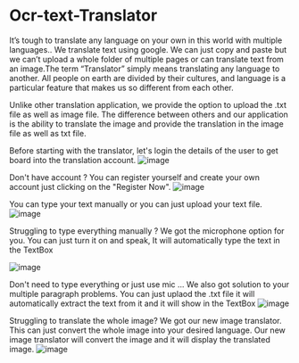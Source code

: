 # Ocr-text-Translator

It’s tough to translate any language on your own in this world with multiple languages.. 
We translate text using google. We can  just copy and paste but we can’t upload a whole folder of multiple pages 
or can translate text from an image.The term “Translator” simply means translating any language to another.
All people on earth are divided by their cultures, and language is a particular feature that makes us so different from each other. 

Unlike other translation application, we provide the option to upload the .txt file as well as image file.
The difference between others and our application is the ability to translate the image and provide the translation in the image file as well as txt file.



Before starting with the translator, let's login the details of the user to get board into the translation account.
![image](https://user-images.githubusercontent.com/85027477/176686489-a0df4a7e-f75e-4978-ace8-4661e92afed6.png)


Don't have account ? You can register yourself and create your own account just clicking on the "Register Now".
![image](https://user-images.githubusercontent.com/85027477/176686581-1385593f-499c-48b7-93e6-037ffe496107.png)



You can type your text manually or you can just upload your text file.
![image](https://user-images.githubusercontent.com/85027477/176686629-519fbbf4-f8d1-496f-b701-bdb54606be43.png)



Struggling to type everything manually ? We got the microphone option for you. 
You can just turn it on and speak, It will automatically type the text in the TextBox

![image](https://user-images.githubusercontent.com/85027477/176686677-593e3a26-55ce-4a55-9e3e-71bb08f9e724.png)


Don't need to type everything or just use mic ... We also got solution to your multiple paragraph problems. 
You can just uplaod the .txt file it will automatically extract the text from it and it will show in the TextBox
![image](https://user-images.githubusercontent.com/85027477/176687294-765082cf-4652-4cb9-b3f2-86b670e55416.png)



Struggling to translate the whole image? We got our new image translator. This can just convert the whole image into your desired language.
Our new image translator will convert the image and it will display the translated image.
![image](https://user-images.githubusercontent.com/85027477/176686787-fba5ff92-1160-4e8b-a1ac-e14bd27152e8.png)


